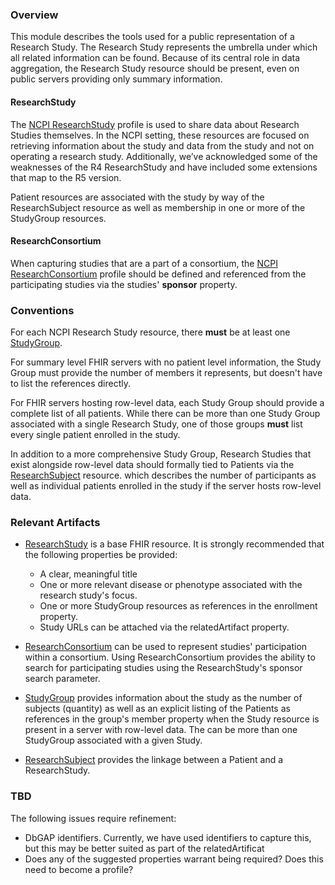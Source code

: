 ### Overview
This module describes the tools used for a public representation of a Research Study. The Research Study represents the umbrella under which all related information can be found. Because of its central role in data aggregation, the Research Study resource should be present, even on public servers providing only summary information. 

#### ResearchStudy
The [NCPI ResearchStudy](StructureDefinition-ncpi-research-study.html) profile is used to share data about Research Studies themselves. In the NCPI setting, these resources are focused on retrieving information about the study and data from the study and not on operating a research study. Additionally, we’ve acknowledged some of the weaknesses of the R4 ResearchStudy and have included some extensions that map to the R5 version.

Patient resources are associated with the study by way of the ResearchSubject resource as well as membership in one or more of the StudyGroup resources. 

#### ResearchConsortium
When capturing studies that are a part of a consortium, the [NCPI ResearchConsortium](StructureDefinition-research-consortium.html) profile should be defined and referenced from the participating studies via the studies' __sponsor__ property. 

### Conventions
For each NCPI Research Study resource, there **must** be at least one [StudyGroup](StructureDefinition-study-group.html).

For summary level FHIR servers with no patient level information, the Study Group must provide the number of members it represents, but doesn't have to list the references directly. 

For FHIR servers hosting row-level data, each Study Group should provide a complete list of all patients. While there can be more than one Study Group associated with a single Research Study, one of those groups **must** list every single patient enrolled in the study. 

In addition to a more comprehensive Study Group, Research Studies that exist alongside row-level data should formally tied to Patients via the [ResearchSubject](https://hl7.org/fhir/researchsubject.html) resource. 
 which describes the number of participants as well as individual patients enrolled in the study if the server hosts row-level data. 

### Relevant Artifacts
* [ResearchStudy](https://hl7.org/fhir/researchstudy.html) is a base FHIR resource. It is strongly recommended that the following properties be provided:
  * A clear, meaningful title
  * One or more relevant disease or phenotype associated with the research study's focus. 
  * One or more StudyGroup resources as references in the enrollment property. 
  * Study URLs can be attached via the relatedArtifact property. 

* [ResearchConsortium](StructureDefinition-research-consortium.html) can be used to represent studies' participation within a consortium. Using ResearchConsortium provides the ability to search for participating studies using the ResearchStudy's sponsor search parameter. 

* [StudyGroup](StructureDefinition-study-group.html) provides information about the study as the number of subjects (quantity) as well as an explicit listing of the Patients as references in the group's member property when the Study resource is present in a server with row-level data. The can be more than one StudyGroup associated with a given Study. 

* [ResearchSubject](https://hl7.org/fhir/researchsubject.html) provides the linkage between a Patient and a ResearchStudy. 

### TBD 
The following issues require refinement:
* DbGAP identifiers. Currently, we have used identifiers to capture this, but this may be better suited as part of the relatedArtificat
* Does any of the suggested properties warrant being required? Does this need to become a profile?